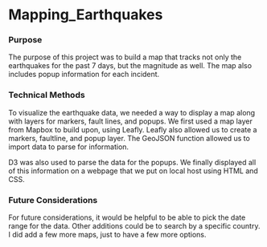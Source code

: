 # Mapping_Earthquakes


### Purpose

The purpose of this project was to build a map that tracks not only the
earthquakes for the past 7 days, but the magnitude as well. The map also includes popup information for each incident.


### Technical Methods

To visualize the earthquake data, we needed a way to display a map along with
layers for markers, fault lines, and popups. We first used a map layer from
Mapbox to build upon, using Leafly. Leafly also allowed us to create a
markers, faultline, and popup layer. The GeoJSON function allowed us to import
data to parse for information.

D3 was also used to parse the data for the popups. We finally displayed all of
this information on a webpage that we put on local host using HTML and CSS.


### Future Considerations

For future considerations, it would be helpful to be able to pick the date
range for the data. Other additions could be to search by a specific country.
I did add a few more maps, just to have a few more options.
